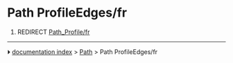 # Path ProfileEdges/fr
1.  REDIRECT [Path_Profile/fr](Path_Profile/fr.md)



---
⏵ [documentation index](../README.md) > [Path](Path_Workbench.md) > Path ProfileEdges/fr
